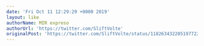 ```yaml
---
date: 'Fri Oct 11 12:29:29 +0000 2019'
layout: like
authorName: MIR expreso
authorUrl: 'https://twitter.com/SliftVolte'
originalPost: 'https://twitter.com/SliftVolte/status/1182634322051977225'
---
```

